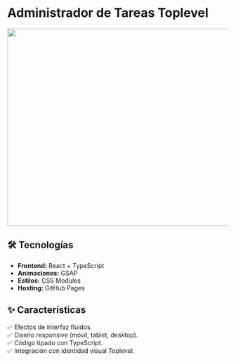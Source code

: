 # Administrador de Tareas Toplevel
<img src="https://i.ibb.co/35ShhK6D/Toplevel.png" width="600" height="450">

## 🛠 Tecnologías
- **Frontend:** React + TypeScript
- **Animaciones:** GSAP
- **Estilos:** CSS Modules
- **Hosting:** GitHub Pages

## ✨ Características
✅ Efectos de interfaz fluidos.              
✅ Diseño responsive (móvil, tablet, desktop).  
✅ Código tipado con TypeScript.  
✅ Integración con identidad visual Toplevel.  
